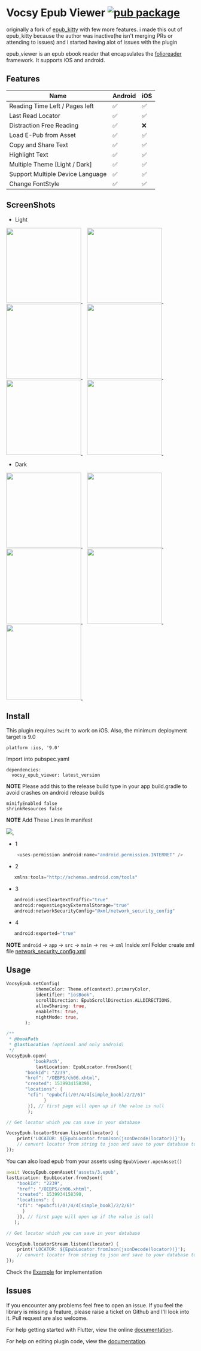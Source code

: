 # Vocsy Epub Viewer [![pub package](https://img.shields.io/pub/v/vocsy_epub_viewer.svg)](https://pub.dartlang.org/packages/vocsy_epub_viewer)

originally a fork of [epub_kitty](https://github.com/451518849/epub_kitty) with few more features. i
made this out of epub_kitty because the author was inactive(he isn't merging PRs or attending to
issues) and i started having alot of issues with the plugin

epub_viewer is an epub ebook reader that encapsulates
the [folioreader](https://folioreader.github.io/FolioReaderKit/) framework. It supports iOS and
android.

## Features

| Name | Android | iOS |
|------|-------|------|
| Reading Time Left / Pages left | ✅ | ✅ |
| Last Read Locator | ✅ | ✅ |
| Distraction Free Reading | ✅ | ❌ |
| Load E-Pub from Asset | ✅ | ✅ |
| Copy and Share Text  | ✅ | ✅ |
| Highlight Text  | ✅ | ✅ |
| Multiple Theme [Light / Dark] | ✅ | ✅ |
| Support Multiple Device Language | ✅ | ✅ |
| Change FontStyle | ✅ | ✅ |

## ScreenShots

+ Light

<a href="#screenshots">
  <img src="https://github.com/kaushikgodhani/vocsy_epub_viewer/blob/main/screenshots/S1.jpg" width="200px">
</a>&nbsp;&nbsp;
<a href="#screenshots">
  <img src="https://github.com/kaushikgodhani/vocsy_epub_viewer/blob/main/screenshots/S3.jpg" width="200px">
</a>&nbsp;&nbsp;
<a href="#screenshots">
  <img src="https://github.com/kaushikgodhani/vocsy_epub_viewer/blob/main/screenshots/S11.jpg" width="200px">
</a>&nbsp;&nbsp;
<a href="#screenshots">
  <img src="https://github.com/kaushikgodhani/vocsy_epub_viewer/blob/main/screenshots/S4.jpg" width="200px">
</a>&nbsp;&nbsp;
<a href="#screenshots">
  <img src="https://github.com/kaushikgodhani/vocsy_epub_viewer/blob/main/screenshots/S5.jpg" width="200px">
</a>&nbsp;&nbsp;
<a href="#screenshots">
  <img src="https://github.com/kaushikgodhani/vocsy_epub_viewer/blob/main/screenshots/S6.jpg" width="200px">
</a>&nbsp;&nbsp;

+ Dark


<a href="#screenshots">
  <img src="https://github.com/kaushikgodhani/vocsy_epub_viewer/blob/main/screenshots/S2.jpg" width="200px">
</a>&nbsp;&nbsp;
<a href="#screenshots">
  <img src="https://github.com/kaushikgodhani/vocsy_epub_viewer/blob/main/screenshots/S7.jpg" width="200px">
</a>&nbsp;&nbsp;
<a href="#screenshots">
  <img src="https://github.com/kaushikgodhani/vocsy_epub_viewer/blob/main/screenshots/S8.jpg" width="200px">
</a>&nbsp;&nbsp;
<a href="#screenshots">
  <img src="https://github.com/kaushikgodhani/vocsy_epub_viewer/blob/main/screenshots/S9.jpg" width="200px">
</a>&nbsp;&nbsp;
<a href="#screenshots">
  <img src="https://github.com/kaushikgodhani/vocsy_epub_viewer/blob/main/screenshots/S10.jpg" width="200px">
</a>&nbsp;&nbsp;

## Install

This plugin requires `Swift` to work on iOS. Also, the minimum deployment target is 9.0

```
platform :ios, '9.0'
```

Import into pubspec.yaml

```
dependencies:
  vocsy_epub_viewer: latest_version
```

**NOTE** Please add this to the release build type in your app build.gradle to avoid crashes on android
release builds

```
minifyEnabled false
shrinkResources false
```

**NOTE** Add These Lines In manifest

<a href="#screenshots">
  <img src="https://github.com/kaushikgodhani/vocsy_epub_viewer/blob/main/screenshots/img.png" >
</a>&nbsp;&nbsp;

+ 1 
```java
    <uses-permission android:name="android.permission.INTERNET" />
```    
+ 2 
 ```java  
    xmlns:tools="http://schemas.android.com/tools"
 ```
+ 3 
 ```java  
    android:usesCleartextTraffic="true"
    android:requestLegacyExternalStorage="true"
    android:networkSecurityConfig="@xml/network_security_config"
```
+ 4 
 ```java  
    android:exported="true"
```

**NOTE** `android` -> `app` -> `src` -> `main` -> `res` -> `xml` Inside xml Folder create xml file [network_security_config.xml](https://github.com/kaushikgodhani/vocsy_epub_viewer/tree/main/example/android/app/src/main/res/xml)
## Usage

```dart
VocsyEpub.setConfig(
           themeColor: Theme.of(context).primaryColor,
           identifier: "iosBook",
           scrollDirection: EpubScrollDirection.ALLDIRECTIONS,
           allowSharing: true,
           enableTts: true,
           nightMode: true,
       );

/**
 * @bookPath
 * @lastLocation (optional and only android)
 */
VocsyEpub.open(
          'bookPath',
           lastLocation: EpubLocator.fromJson({
	   "bookId": "2239",
	   "href": "/OEBPS/ch06.xhtml",
	   "created": 1539934158390,
	   "locations": {
		"cfi": "epubcfi(/0!/4/4[simple_book]/2/2/6)"
	          }
	    }), // first page will open up if the value is null
        );

// Get locator which you can save in your database

VocsyEpub.locatorStream.listen((locator) {
	print('LOCATOR: ${EpubLocator.fromJson(jsonDecode(locator))}');
	// convert locator from string to json and save to your database to be retrieved later
});

```
You can also load epub from your assets using `EpubViewer.openAsset()`

```dart
await VocsyEpub.openAsset('assets/3.epub',
lastLocation: EpubLocator.fromJson({
	"bookId": "2239",
	"href": "/OEBPS/ch06.xhtml",
	"created": 1539934158390,
	"locations": {
	"cfi": "epubcfi(/0!/4/4[simple_book]/2/2/6)"
	  }
	}), // first page will open up if the value is null
   );

// Get locator which you can save in your database

VocsyEpub.locatorStream.listen((locator) {
	print('LOCATOR: ${EpubLocator.fromJson(jsonDecode(locator))}');
	// convert locator from string to json and save to your database to be retrieved later
});

 ```
Check the [Example](https://github.com/kaushikgodhani/vocsy_epub_viewer/blob/main/example/lib/main.dart) for implementation

## Issues

If you encounter any problems feel free to open an issue. If you feel the library is missing a
feature, please raise a ticket on Github and I'll look into it. Pull request are also welcome.

For help getting started with Flutter, view the online
[documentation](https://flutter.io/).

For help on editing plugin code, view
the [documentation](https://flutter.io/platform-plugins/#edit-code).
	

